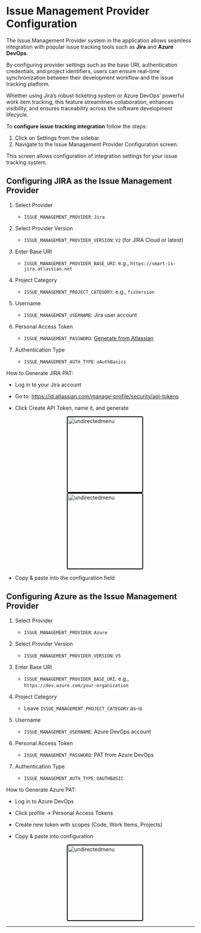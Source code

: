 # Issue Management Provider Configuration
 
 The Issue Management Provider system in the application allows seamless integration with popular issue tracking tools such as **Jira** and **Azure DevOps**. 
 
By configuring provider settings such as the base URI, authentication credentials, and project identifiers, users can ensure real-time synchronization between their development workflow and the issue tracking platform. 

Whether using Jira’s robust ticketing system or Azure DevOps’ powerful work item tracking, this feature streamlines collaboration, enhances visibility, and ensures traceability across the software development lifecycle.
 

To **configure issue tracking integration** follow the steps:
 
1. Click on Settings from the sidebar.
2. Navigate to the Issue Management Provider Configuration screen.
 
This screen allows configuration of integration settings for your issue tracking system.
 
 
## Configuring JIRA as the Issue Management Provider
 
1. Select Provider  
   - `ISSUE_MANAGEMENT_PROVIDER`: `Jira`
 
2. Select Provider Version  
   - `ISSUE_MANAGEMENT_PROVIDER_VERSION`: `V2` (for JIRA Cloud or latest)
 
3. Enter Base URI  
   - `ISSUE_MANAGEMENT_PROVIDER_BASE_URI`: e.g., `https://smart-is-jira.atlassian.net`
 
4. Project Category  
   - `ISSUE_MANAGEMENT_PROJECT_CATEGORY`: e.g., `fixVersion`
 
5. Username  
   - `ISSUE_MANAGEMENT_USERNAME`: Jira user account
 
6. Personal Access Token  
   - `ISSUE_MANAGEMENT_PASSWORD`: [Generate from Atlassian](https://id.atlassian.com/manage-profile/security/api-tokens)

 
7. Authentication Type  
   - `ISSUE_MANAGEMENT_AUTH_TYPE`: `oAuthBasics`
 
How to Generate JIRA PAT:
 
- Log in to your Jira account
- Go to: https://id.atlassian.com/manage-profile/security/api-tokens
- Click Create API Token, name it, and generate

  <div style="text-align: left;">
      <img src="./assets/token1.png"
       alt="undirectedmenu"
       style="height: 200px; margin: auto; display: block; cursor: zoom-in;
              border: 2px solid #000000; border-radius: 4px;"
       onclick="this.style.height='400px'; this.style.cursor='zoom-out';"
       ondblclick="this.style.height='200px'; this.style.cursor='zoom-in';">
      </div>

  
  <div style="text-align: left;">
      <img src="./assets/token2.png"
       alt="undirectedmenu"
       style="height: 200px; margin: auto; display: block; cursor: zoom-in;
              border: 2px solid #000000; border-radius: 4px;"
       onclick="this.style.height='400px'; this.style.cursor='zoom-out';"
       ondblclick="this.style.height='200px'; this.style.cursor='zoom-in';">
      </div>
- Copy & paste into the configuration field
 
 
## Configuring Azure as the Issue Management Provider
 
1. Select Provider  
   - `ISSUE_MANAGEMENT_PROVIDER`: `Azure`
 
2. Select Provider Version  
   - `ISSUE_MANAGEMENT_PROVIDER_VERSION`: `V5`
 
3. Enter Base URI  
   - `ISSUE_MANAGEMENT_PROVIDER_BASE_URI`: e.g., `https://dev.azure.com/your-organization`
 
4. Project Category  
   - Leave `ISSUE_MANAGEMENT_PROJECT_CATEGORY` as-is
 
5. Username  
   - `ISSUE_MANAGEMENT_USERNAME`: Azure DevOps account
 
6. Personal Access Token  
   - `ISSUE_MANAGEMENT_PASSWORD`: PAT from Azure DevOps
 
7. Authentication Type  
   - `ISSUE_MANAGEMENT_AUTH_TYPE`: `OAUTHBASIC`
 
How to Generate Azure PAT:
 
- Log in to Azure DevOps
- Click profile → Personal Access Tokens
- Create new token with scopes (Code, Work Items, Projects)
- Copy & paste into configuration

    <div style="text-align: left;">
      <img src="./assets/previewfeature.png"
       alt="undirectedmenu"
       style="height: 200px; margin: auto; display: block; cursor: zoom-in;
              border: 2px solid #000000; border-radius: 4px;"
       onclick="this.style.height='400px'; this.style.cursor='zoom-out';"
       ondblclick="this.style.height='200px'; this.style.cursor='zoom-in';">
      </div>

---

<br>